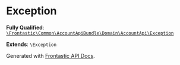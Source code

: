 #  Exception

**Fully Qualified**: [`\Frontastic\Common\AccountApiBundle\Domain\AccountApi\Exception`](../../../../../src/php/AccountApiBundle/Domain/AccountApi/Exception.php)

**Extends**: `\Exception`

Generated with [Frontastic API Docs](https://github.com/FrontasticGmbH/apidocs).

